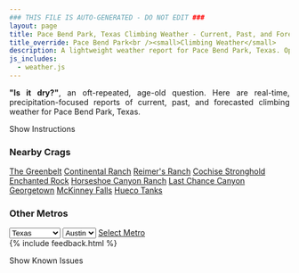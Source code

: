 ```yaml
---
### THIS FILE IS AUTO-GENERATED - DO NOT EDIT ###
layout: page
title: Pace Bend Park, Texas Climbing Weather - Current, Past, and Forecasted Report
title_override: Pace Bend Park<br /><small>Climbing Weather</small>
description: A lightweight weather report for Pace Bend Park, Texas. Optimized for slow internet connections.
js_includes:
  - weather.js
---
```


<section class="measure center lh-copy f5-ns f6 ph2 mv4" style="text-align: justify;">
<strong>"Is it dry?"</strong>, an oft-repeated, age-old question. Here are real-time,
precipitation-focused reports of current, past, and forecasted climbing weather for Pace Bend Park, Texas.
</section>

<p id="settings-toggle" class="mw5 b center tc hover-light-red black-70 pointer">Show Instructions</p>
<section id="settings" class="overflow-hidden" style="display:none;">
    <div class="mv2 ph2 center">
        <div class="fn f6 tc pv2">
            <p class="measure lh-copy center"><strong>Show/hide hourly forecasts</strong> by clicking the desired day.</p>
            <hr class="mw5 p0 mv2 o-60 b0 bt b--light-red light-red bg-light-red">
            <p class="measure lh-copy center"><strong>Current and Past conditions</strong> are measured by the nearest weather station. <strong>Forecast conditions</strong> are calculated and polled separately.</p>
            <hr class="mw5 p0 mv2 o-60 b0 bt b--light-red light-red bg-light-red">
            <p class="measure lh-copy center"><strong>Having issues?</strong> Try <a id="clear-cache" class="no-underline relative fancy-link light-red hover-light-red" href="#">clearing the local cache</a>.</p>
            <hr class="mw5 p0 mv2 o-60 b0 bt b--light-red light-red bg-light-red">
            <p class="measure lh-copy center">Weather data sourced from <a class="no-underline fancy-link relative light-red" target="_blank" href="https://www.weather.gov/documentation/services-web-api">weather.gov</a>.</p>
        </div>
    </div>
</section>
<section id="weather" data-crag="pace-bend-park-texas" class="mv4-ns mv3 ph2 center"></section>
<section id="nearby" class="tc lh-copy">
  <h3>Nearby Crags</h3>
<a class="nowrap no-underline fancy-link relative light-red mh3" href="/crags/the-greenbelt-texas-weather.html">The Greenbelt</a>
<a class="nowrap no-underline fancy-link relative light-red mh3" href="/crags/continental-ranch-texas-weather.html">Continental Ranch</a>
<a class="nowrap no-underline fancy-link relative light-red mh3" href="/crags/reimers-ranch-texas-weather.html">Reimer's Ranch</a>
<a class="nowrap no-underline fancy-link relative light-red mh3" href="/crags/cochise-stronghold-arizona-weather.html">Cochise Stronghold</a>
<a class="nowrap no-underline fancy-link relative light-red mh3" href="/crags/enchanted-rock-texas-weather.html">Enchanted Rock</a>
<a class="nowrap no-underline fancy-link relative light-red mh3" href="/crags/horseshoe-canyon-ranch-arkansas-weather.html">Horseshoe Canyon Ranch</a>
<a class="nowrap no-underline fancy-link relative light-red mh3" href="/crags/last-chance-canyon-new-mexico-weather.html">Last Chance Canyon</a>
<a class="nowrap no-underline fancy-link relative light-red mh3" href="/crags/georgetown-texas-weather.html">Georgetown</a>
<a class="nowrap no-underline fancy-link relative light-red mh3" href="/crags/mckinney-falls-texas-weather.html">McKinney Falls</a>
<a class="nowrap no-underline fancy-link relative light-red mh3" href="/crags/hueco-tanks-texas-weather.html">Hueco Tanks</a>
</section>
<section id="nearby" class="tc lh-copy">
  <h3>Other Metros</h3>
  <select class="ma1 bg-near-white pa2" id="stateSel">
    <option value="Texas" selected>Texas</option>
    <option value="Washington">Washington</option>
    <option value="Colorado">Colorado</option>
    <option value="Tennessee">Tennessee</option>
    <option value="Utah">Utah</option>
    <option value="California">California</option>
  </select>
  <select class="ma1 bg-near-white pa2" id="citySel">
    <option value="Austin" selected>Austin</option>
  </select>
  <a id="selectMetro" class="f6 link dim ph3 pv2 ma1 dib white bg-light-red" href="/crags/austin-texas-weather.html">Select Metro</a>
  <script>
    var states = [];
    states["Texas"] = "Austin"
    states["Washington"] = "Seattle"
    states["Colorado"] = "Denver"
    states["Tennessee"] = "Nashville"
    states["Utah"] = "Salt Lake City"
    states["California"] = "San Francisco|Los Angeles"
  </script>
</section>
{% include feedback.html %}
<p id="issues-toggle" class="mw5 b center tc hover-light-red black-70 pointer">Show Known Issues</p>
<section id="issues" class="overflow-hidden tc f6">
</section>

<script>
  var weekly_EWX_145_98 = {"updated":"2022-07-28T08:09:54+00:00","units":"us","forecastGenerator":"BaselineForecastGenerator","generatedAt":"2022-07-28T08:39:40+00:00","updateTime":"2022-07-28T08:09:54+00:00","validTimes":"2022-07-28T02:00:00+00:00/P8DT6H","elevation":{"unitCode":"wmoUnit:m","value":235.9152},"periods":[{"number":1,"name":"Overnight","startTime":"2022-07-28T03:00:00-05:00","endTime":"2022-07-28T06:00:00-05:00","isDaytime":false,"temperature":76,"temperatureUnit":"F","temperatureTrend":null,"windSpeed":"5 mph","windDirection":"S","icon":"https://api.weather.gov/icons/land/night/few?size=medium","shortForecast":"Mostly Clear","detailedForecast":"Mostly clear, with a low around 76. South wind around 5 mph."},{"number":2,"name":"Thursday","startTime":"2022-07-28T06:00:00-05:00","endTime":"2022-07-28T18:00:00-05:00","isDaytime":true,"temperature":103,"temperatureUnit":"F","temperatureTrend":null,"windSpeed":"5 to 10 mph","windDirection":"S","icon":"https://api.weather.gov/icons/land/day/hot?size=medium","shortForecast":"Sunny","detailedForecast":"Sunny, with a high near 103. Heat index values as high as 104. South wind 5 to 10 mph, with gusts as high as 25 mph."},{"number":3,"name":"Thursday Night","startTime":"2022-07-28T18:00:00-05:00","endTime":"2022-07-29T06:00:00-05:00","isDaytime":false,"temperature":76,"temperatureUnit":"F","temperatureTrend":null,"windSpeed":"5 to 10 mph","windDirection":"SSE","icon":"https://api.weather.gov/icons/land/night/few?size=medium","shortForecast":"Mostly Clear","detailedForecast":"Mostly clear, with a low around 76. Heat index values as high as 104. South southeast wind 5 to 10 mph, with gusts as high as 25 mph."},{"number":4,"name":"Friday","startTime":"2022-07-29T06:00:00-05:00","endTime":"2022-07-29T18:00:00-05:00","isDaytime":true,"temperature":103,"temperatureUnit":"F","temperatureTrend":null,"windSpeed":"5 to 10 mph","windDirection":"S","icon":"https://api.weather.gov/icons/land/day/hot?size=medium","shortForecast":"Sunny","detailedForecast":"Sunny, with a high near 103. Heat index values as high as 106. South wind 5 to 10 mph, with gusts as high as 25 mph."},{"number":5,"name":"Friday Night","startTime":"2022-07-29T18:00:00-05:00","endTime":"2022-07-30T06:00:00-05:00","isDaytime":false,"temperature":75,"temperatureUnit":"F","temperatureTrend":null,"windSpeed":"5 to 15 mph","windDirection":"SSE","icon":"https://api.weather.gov/icons/land/night/few?size=medium","shortForecast":"Mostly Clear","detailedForecast":"Mostly clear, with a low around 75. South southeast wind 5 to 15 mph, with gusts as high as 25 mph."},{"number":6,"name":"Saturday","startTime":"2022-07-30T06:00:00-05:00","endTime":"2022-07-30T18:00:00-05:00","isDaytime":true,"temperature":102,"temperatureUnit":"F","temperatureTrend":null,"windSpeed":"5 to 10 mph","windDirection":"S","icon":"https://api.weather.gov/icons/land/day/hot?size=medium","shortForecast":"Sunny","detailedForecast":"Sunny, with a high near 102. South wind 5 to 10 mph, with gusts as high as 20 mph."},{"number":7,"name":"Saturday Night","startTime":"2022-07-30T18:00:00-05:00","endTime":"2022-07-31T06:00:00-05:00","isDaytime":false,"temperature":75,"temperatureUnit":"F","temperatureTrend":null,"windSpeed":"5 to 10 mph","windDirection":"S","icon":"https://api.weather.gov/icons/land/night/few?size=medium","shortForecast":"Mostly Clear","detailedForecast":"Mostly clear, with a low around 75. South wind 5 to 10 mph, with gusts as high as 20 mph."},{"number":8,"name":"Sunday","startTime":"2022-07-31T06:00:00-05:00","endTime":"2022-07-31T18:00:00-05:00","isDaytime":true,"temperature":102,"temperatureUnit":"F","temperatureTrend":null,"windSpeed":"5 to 10 mph","windDirection":"S","icon":"https://api.weather.gov/icons/land/day/hot?size=medium","shortForecast":"Sunny","detailedForecast":"Sunny, with a high near 102. South wind 5 to 10 mph, with gusts as high as 20 mph."},{"number":9,"name":"Sunday Night","startTime":"2022-07-31T18:00:00-05:00","endTime":"2022-08-01T06:00:00-05:00","isDaytime":false,"temperature":74,"temperatureUnit":"F","temperatureTrend":null,"windSpeed":"0 to 10 mph","windDirection":"SSE","icon":"https://api.weather.gov/icons/land/night/few?size=medium","shortForecast":"Mostly Clear","detailedForecast":"Mostly clear, with a low around 74. South southeast wind 0 to 10 mph, with gusts as high as 20 mph."},{"number":10,"name":"Monday","startTime":"2022-08-01T06:00:00-05:00","endTime":"2022-08-01T18:00:00-05:00","isDaytime":true,"temperature":101,"temperatureUnit":"F","temperatureTrend":null,"windSpeed":"0 to 10 mph","windDirection":"S","icon":"https://api.weather.gov/icons/land/day/hot?size=medium","shortForecast":"Sunny","detailedForecast":"Sunny, with a high near 101."},{"number":11,"name":"Monday Night","startTime":"2022-08-01T18:00:00-05:00","endTime":"2022-08-02T06:00:00-05:00","isDaytime":false,"temperature":75,"temperatureUnit":"F","temperatureTrend":null,"windSpeed":"5 to 10 mph","windDirection":"S","icon":"https://api.weather.gov/icons/land/night/few?size=medium","shortForecast":"Mostly Clear","detailedForecast":"Mostly clear, with a low around 75."},{"number":12,"name":"Tuesday","startTime":"2022-08-02T06:00:00-05:00","endTime":"2022-08-02T18:00:00-05:00","isDaytime":true,"temperature":101,"temperatureUnit":"F","temperatureTrend":null,"windSpeed":"5 to 10 mph","windDirection":"S","icon":"https://api.weather.gov/icons/land/day/hot?size=medium","shortForecast":"Sunny","detailedForecast":"Sunny, with a high near 101."},{"number":13,"name":"Tuesday Night","startTime":"2022-08-02T18:00:00-05:00","endTime":"2022-08-03T06:00:00-05:00","isDaytime":false,"temperature":75,"temperatureUnit":"F","temperatureTrend":null,"windSpeed":"5 to 10 mph","windDirection":"S","icon":"https://api.weather.gov/icons/land/night/few?size=medium","shortForecast":"Mostly Clear","detailedForecast":"Mostly clear, with a low around 75."},{"number":14,"name":"Wednesday","startTime":"2022-08-03T06:00:00-05:00","endTime":"2022-08-03T18:00:00-05:00","isDaytime":true,"temperature":103,"temperatureUnit":"F","temperatureTrend":null,"windSpeed":"5 to 10 mph","windDirection":"S","icon":"https://api.weather.gov/icons/land/day/hot?size=medium","shortForecast":"Sunny","detailedForecast":"Sunny, with a high near 103."}]}
  var hourly_EWX_145_98 = {"@context":["https://geojson.org/geojson-ld/geojson-context.jsonld",{"@version":"1.1","wx":"https://api.weather.gov/ontology#","geo":"http://www.opengis.net/ont/geosparql#","unit":"http://codes.wmo.int/common/unit/","@vocab":"https://api.weather.gov/ontology#"}],"type":"Feature","geometry":{"type":"Polygon","coordinates":[[[-98.02033,30.4585276],[-98.0197427,30.4358017],[-97.9933734,30.436306],[-97.99395559999999,30.459031999999997],[-98.02033,30.4585276]]]},"properties":{"updated":"2022-07-28T08:09:54+00:00","units":"us","forecastGenerator":"HourlyForecastGenerator","generatedAt":"2022-07-28T08:39:40+00:00","updateTime":"2022-07-28T08:09:54+00:00","validTimes":"2022-07-28T02:00:00+00:00/P8DT6H","elevation":{"unitCode":"wmoUnit:m","value":235.9152},"periods":[{"number":1,"name":"","startTime":"2022-07-28T03:00:00-05:00","endTime":"2022-07-28T04:00:00-05:00","isDaytime":false,"temperature":80,"temperatureUnit":"F","temperatureTrend":null,"windSpeed":"5 mph","windDirection":"S","icon":"https://api.weather.gov/icons/land/night/few?size=small","shortForecast":"Mostly Clear","detailedForecast":""},{"number":2,"name":"","startTime":"2022-07-28T04:00:00-05:00","endTime":"2022-07-28T05:00:00-05:00","isDaytime":false,"temperature":79,"temperatureUnit":"F","temperatureTrend":null,"windSpeed":"5 mph","windDirection":"S","icon":"https://api.weather.gov/icons/land/night/few?size=small","shortForecast":"Mostly Clear","detailedForecast":""},{"number":3,"name":"","startTime":"2022-07-28T05:00:00-05:00","endTime":"2022-07-28T06:00:00-05:00","isDaytime":false,"temperature":78,"temperatureUnit":"F","temperatureTrend":null,"windSpeed":"5 mph","windDirection":"S","icon":"https://api.weather.gov/icons/land/night/few?size=small","shortForecast":"Mostly Clear","detailedForecast":""},{"number":4,"name":"","startTime":"2022-07-28T06:00:00-05:00","endTime":"2022-07-28T07:00:00-05:00","isDaytime":true,"temperature":77,"temperatureUnit":"F","temperatureTrend":null,"windSpeed":"5 mph","windDirection":"S","icon":"https://api.weather.gov/icons/land/day/few?size=small","shortForecast":"Sunny","detailedForecast":""},{"number":5,"name":"","startTime":"2022-07-28T07:00:00-05:00","endTime":"2022-07-28T08:00:00-05:00","isDaytime":true,"temperature":76,"temperatureUnit":"F","temperatureTrend":null,"windSpeed":"5 mph","windDirection":"SSE","icon":"https://api.weather.gov/icons/land/day/few?size=small","shortForecast":"Sunny","detailedForecast":""},{"number":6,"name":"","startTime":"2022-07-28T08:00:00-05:00","endTime":"2022-07-28T09:00:00-05:00","isDaytime":true,"temperature":79,"temperatureUnit":"F","temperatureTrend":null,"windSpeed":"5 mph","windDirection":"S","icon":"https://api.weather.gov/icons/land/day/few?size=small","shortForecast":"Sunny","detailedForecast":""},{"number":7,"name":"","startTime":"2022-07-28T09:00:00-05:00","endTime":"2022-07-28T10:00:00-05:00","isDaytime":true,"temperature":83,"temperatureUnit":"F","temperatureTrend":null,"windSpeed":"10 mph","windDirection":"SSW","icon":"https://api.weather.gov/icons/land/day/few?size=small","shortForecast":"Sunny","detailedForecast":""},{"number":8,"name":"","startTime":"2022-07-28T10:00:00-05:00","endTime":"2022-07-28T11:00:00-05:00","isDaytime":true,"temperature":88,"temperatureUnit":"F","temperatureTrend":null,"windSpeed":"10 mph","windDirection":"S","icon":"https://api.weather.gov/icons/land/day/few?size=small","shortForecast":"Sunny","detailedForecast":""},{"number":9,"name":"","startTime":"2022-07-28T11:00:00-05:00","endTime":"2022-07-28T12:00:00-05:00","isDaytime":true,"temperature":92,"temperatureUnit":"F","temperatureTrend":null,"windSpeed":"10 mph","windDirection":"S","icon":"https://api.weather.gov/icons/land/day/few?size=small","shortForecast":"Sunny","detailedForecast":""},{"number":10,"name":"","startTime":"2022-07-28T12:00:00-05:00","endTime":"2022-07-28T13:00:00-05:00","isDaytime":true,"temperature":95,"temperatureUnit":"F","temperatureTrend":null,"windSpeed":"10 mph","windDirection":"S","icon":"https://api.weather.gov/icons/land/day/few?size=small","shortForecast":"Sunny","detailedForecast":""},{"number":11,"name":"","startTime":"2022-07-28T13:00:00-05:00","endTime":"2022-07-28T14:00:00-05:00","isDaytime":true,"temperature":98,"temperatureUnit":"F","temperatureTrend":null,"windSpeed":"10 mph","windDirection":"S","icon":"https://api.weather.gov/icons/land/day/few?size=small","shortForecast":"Sunny","detailedForecast":""},{"number":12,"name":"","startTime":"2022-07-28T14:00:00-05:00","endTime":"2022-07-28T15:00:00-05:00","isDaytime":true,"temperature":100,"temperatureUnit":"F","temperatureTrend":null,"windSpeed":"10 mph","windDirection":"S","icon":"https://api.weather.gov/icons/land/day/hot?size=small","shortForecast":"Mostly Sunny","detailedForecast":""},{"number":13,"name":"","startTime":"2022-07-28T15:00:00-05:00","endTime":"2022-07-28T16:00:00-05:00","isDaytime":true,"temperature":101,"temperatureUnit":"F","temperatureTrend":null,"windSpeed":"10 mph","windDirection":"SSE","icon":"https://api.weather.gov/icons/land/day/hot?size=small","shortForecast":"Sunny","detailedForecast":""},{"number":14,"name":"","startTime":"2022-07-28T16:00:00-05:00","endTime":"2022-07-28T17:00:00-05:00","isDaytime":true,"temperature":101,"temperatureUnit":"F","temperatureTrend":null,"windSpeed":"10 mph","windDirection":"SSE","icon":"https://api.weather.gov/icons/land/day/hot?size=small","shortForecast":"Mostly Sunny","detailedForecast":""},{"number":15,"name":"","startTime":"2022-07-28T17:00:00-05:00","endTime":"2022-07-28T18:00:00-05:00","isDaytime":true,"temperature":101,"temperatureUnit":"F","temperatureTrend":null,"windSpeed":"10 mph","windDirection":"SSE","icon":"https://api.weather.gov/icons/land/day/hot?size=small","shortForecast":"Mostly Sunny","detailedForecast":""},{"number":16,"name":"","startTime":"2022-07-28T18:00:00-05:00","endTime":"2022-07-28T19:00:00-05:00","isDaytime":false,"temperature":102,"temperatureUnit":"F","temperatureTrend":null,"windSpeed":"10 mph","windDirection":"SSE","icon":"https://api.weather.gov/icons/land/night/few?size=small","shortForecast":"Mostly Clear","detailedForecast":""},{"number":17,"name":"","startTime":"2022-07-28T19:00:00-05:00","endTime":"2022-07-28T20:00:00-05:00","isDaytime":false,"temperature":101,"temperatureUnit":"F","temperatureTrend":null,"windSpeed":"10 mph","windDirection":"SSE","icon":"https://api.weather.gov/icons/land/night/few?size=small","shortForecast":"Mostly Clear","detailedForecast":""},{"number":18,"name":"","startTime":"2022-07-28T20:00:00-05:00","endTime":"2022-07-28T21:00:00-05:00","isDaytime":false,"temperature":98,"temperatureUnit":"F","temperatureTrend":null,"windSpeed":"10 mph","windDirection":"SSE","icon":"https://api.weather.gov/icons/land/night/few?size=small","shortForecast":"Mostly Clear","detailedForecast":""},{"number":19,"name":"","startTime":"2022-07-28T21:00:00-05:00","endTime":"2022-07-28T22:00:00-05:00","isDaytime":false,"temperature":93,"temperatureUnit":"F","temperatureTrend":null,"windSpeed":"10 mph","windDirection":"SSE","icon":"https://api.weather.gov/icons/land/night/few?size=small","shortForecast":"Mostly Clear","detailedForecast":""},{"number":20,"name":"","startTime":"2022-07-28T22:00:00-05:00","endTime":"2022-07-28T23:00:00-05:00","isDaytime":false,"temperature":91,"temperatureUnit":"F","temperatureTrend":null,"windSpeed":"10 mph","windDirection":"SSE","icon":"https://api.weather.gov/icons/land/night/few?size=small","shortForecast":"Mostly Clear","detailedForecast":""},{"number":21,"name":"","startTime":"2022-07-28T23:00:00-05:00","endTime":"2022-07-29T00:00:00-05:00","isDaytime":false,"temperature":88,"temperatureUnit":"F","temperatureTrend":null,"windSpeed":"10 mph","windDirection":"SSE","icon":"https://api.weather.gov/icons/land/night/few?size=small","shortForecast":"Mostly Clear","detailedForecast":""},{"number":22,"name":"","startTime":"2022-07-29T00:00:00-05:00","endTime":"2022-07-29T01:00:00-05:00","isDaytime":false,"temperature":86,"temperatureUnit":"F","temperatureTrend":null,"windSpeed":"10 mph","windDirection":"S","icon":"https://api.weather.gov/icons/land/night/few?size=small","shortForecast":"Mostly Clear","detailedForecast":""},{"number":23,"name":"","startTime":"2022-07-29T01:00:00-05:00","endTime":"2022-07-29T02:00:00-05:00","isDaytime":false,"temperature":84,"temperatureUnit":"F","temperatureTrend":null,"windSpeed":"5 mph","windDirection":"S","icon":"https://api.weather.gov/icons/land/night/few?size=small","shortForecast":"Mostly Clear","detailedForecast":""},{"number":24,"name":"","startTime":"2022-07-29T02:00:00-05:00","endTime":"2022-07-29T03:00:00-05:00","isDaytime":false,"temperature":81,"temperatureUnit":"F","temperatureTrend":null,"windSpeed":"5 mph","windDirection":"S","icon":"https://api.weather.gov/icons/land/night/few?size=small","shortForecast":"Mostly Clear","detailedForecast":""},{"number":25,"name":"","startTime":"2022-07-29T03:00:00-05:00","endTime":"2022-07-29T04:00:00-05:00","isDaytime":false,"temperature":80,"temperatureUnit":"F","temperatureTrend":null,"windSpeed":"5 mph","windDirection":"S","icon":"https://api.weather.gov/icons/land/night/few?size=small","shortForecast":"Mostly Clear","detailedForecast":""},{"number":26,"name":"","startTime":"2022-07-29T04:00:00-05:00","endTime":"2022-07-29T05:00:00-05:00","isDaytime":false,"temperature":79,"temperatureUnit":"F","temperatureTrend":null,"windSpeed":"5 mph","windDirection":"S","icon":"https://api.weather.gov/icons/land/night/few?size=small","shortForecast":"Mostly Clear","detailedForecast":""},{"number":27,"name":"","startTime":"2022-07-29T05:00:00-05:00","endTime":"2022-07-29T06:00:00-05:00","isDaytime":false,"temperature":78,"temperatureUnit":"F","temperatureTrend":null,"windSpeed":"5 mph","windDirection":"S","icon":"https://api.weather.gov/icons/land/night/few?size=small","shortForecast":"Mostly Clear","detailedForecast":""},{"number":28,"name":"","startTime":"2022-07-29T06:00:00-05:00","endTime":"2022-07-29T07:00:00-05:00","isDaytime":true,"temperature":77,"temperatureUnit":"F","temperatureTrend":null,"windSpeed":"5 mph","windDirection":"S","icon":"https://api.weather.gov/icons/land/day/sct?size=small","shortForecast":"Mostly Sunny","detailedForecast":""},{"number":29,"name":"","startTime":"2022-07-29T07:00:00-05:00","endTime":"2022-07-29T08:00:00-05:00","isDaytime":true,"temperature":76,"temperatureUnit":"F","temperatureTrend":null,"windSpeed":"5 mph","windDirection":"S","icon":"https://api.weather.gov/icons/land/day/sct?size=small","shortForecast":"Mostly Sunny","detailedForecast":""},{"number":30,"name":"","startTime":"2022-07-29T08:00:00-05:00","endTime":"2022-07-29T09:00:00-05:00","isDaytime":true,"temperature":78,"temperatureUnit":"F","temperatureTrend":null,"windSpeed":"5 mph","windDirection":"S","icon":"https://api.weather.gov/icons/land/day/few?size=small","shortForecast":"Sunny","detailedForecast":""},{"number":31,"name":"","startTime":"2022-07-29T09:00:00-05:00","endTime":"2022-07-29T10:00:00-05:00","isDaytime":true,"temperature":82,"temperatureUnit":"F","temperatureTrend":null,"windSpeed":"10 mph","windDirection":"S","icon":"https://api.weather.gov/icons/land/day/few?size=small","shortForecast":"Sunny","detailedForecast":""},{"number":32,"name":"","startTime":"2022-07-29T10:00:00-05:00","endTime":"2022-07-29T11:00:00-05:00","isDaytime":true,"temperature":87,"temperatureUnit":"F","temperatureTrend":null,"windSpeed":"10 mph","windDirection":"S","icon":"https://api.weather.gov/icons/land/day/few?size=small","shortForecast":"Sunny","detailedForecast":""},{"number":33,"name":"","startTime":"2022-07-29T11:00:00-05:00","endTime":"2022-07-29T12:00:00-05:00","isDaytime":true,"temperature":92,"temperatureUnit":"F","temperatureTrend":null,"windSpeed":"10 mph","windDirection":"S","icon":"https://api.weather.gov/icons/land/day/skc?size=small","shortForecast":"Sunny","detailedForecast":""},{"number":34,"name":"","startTime":"2022-07-29T12:00:00-05:00","endTime":"2022-07-29T13:00:00-05:00","isDaytime":true,"temperature":97,"temperatureUnit":"F","temperatureTrend":null,"windSpeed":"10 mph","windDirection":"S","icon":"https://api.weather.gov/icons/land/day/few?size=small","shortForecast":"Sunny","detailedForecast":""},{"number":35,"name":"","startTime":"2022-07-29T13:00:00-05:00","endTime":"2022-07-29T14:00:00-05:00","isDaytime":true,"temperature":99,"temperatureUnit":"F","temperatureTrend":null,"windSpeed":"10 mph","windDirection":"S","icon":"https://api.weather.gov/icons/land/day/hot?size=small","shortForecast":"Sunny","detailedForecast":""},{"number":36,"name":"","startTime":"2022-07-29T14:00:00-05:00","endTime":"2022-07-29T15:00:00-05:00","isDaytime":true,"temperature":101,"temperatureUnit":"F","temperatureTrend":null,"windSpeed":"10 mph","windDirection":"S","icon":"https://api.weather.gov/icons/land/day/hot?size=small","shortForecast":"Sunny","detailedForecast":""},{"number":37,"name":"","startTime":"2022-07-29T15:00:00-05:00","endTime":"2022-07-29T16:00:00-05:00","isDaytime":true,"temperature":103,"temperatureUnit":"F","temperatureTrend":null,"windSpeed":"10 mph","windDirection":"S","icon":"https://api.weather.gov/icons/land/day/hot?size=small","shortForecast":"Sunny","detailedForecast":""},{"number":38,"name":"","startTime":"2022-07-29T16:00:00-05:00","endTime":"2022-07-29T17:00:00-05:00","isDaytime":true,"temperature":103,"temperatureUnit":"F","temperatureTrend":null,"windSpeed":"10 mph","windDirection":"SSE","icon":"https://api.weather.gov/icons/land/day/hot?size=small","shortForecast":"Mostly Sunny","detailedForecast":""},{"number":39,"name":"","startTime":"2022-07-29T17:00:00-05:00","endTime":"2022-07-29T18:00:00-05:00","isDaytime":true,"temperature":102,"temperatureUnit":"F","temperatureTrend":null,"windSpeed":"10 mph","windDirection":"SSE","icon":"https://api.weather.gov/icons/land/day/hot?size=small","shortForecast":"Mostly Sunny","detailedForecast":""},{"number":40,"name":"","startTime":"2022-07-29T18:00:00-05:00","endTime":"2022-07-29T19:00:00-05:00","isDaytime":false,"temperature":101,"temperatureUnit":"F","temperatureTrend":null,"windSpeed":"15 mph","windDirection":"SSE","icon":"https://api.weather.gov/icons/land/night/sct?size=small","shortForecast":"Partly Cloudy","detailedForecast":""},{"number":41,"name":"","startTime":"2022-07-29T19:00:00-05:00","endTime":"2022-07-29T20:00:00-05:00","isDaytime":false,"temperature":99,"temperatureUnit":"F","temperatureTrend":null,"windSpeed":"10 mph","windDirection":"SSE","icon":"https://api.weather.gov/icons/land/night/few?size=small","shortForecast":"Mostly Clear","detailedForecast":""},{"number":42,"name":"","startTime":"2022-07-29T20:00:00-05:00","endTime":"2022-07-29T21:00:00-05:00","isDaytime":false,"temperature":95,"temperatureUnit":"F","temperatureTrend":null,"windSpeed":"10 mph","windDirection":"SSE","icon":"https://api.weather.gov/icons/land/night/few?size=small","shortForecast":"Mostly Clear","detailedForecast":""},{"number":43,"name":"","startTime":"2022-07-29T21:00:00-05:00","endTime":"2022-07-29T22:00:00-05:00","isDaytime":false,"temperature":91,"temperatureUnit":"F","temperatureTrend":null,"windSpeed":"10 mph","windDirection":"SSE","icon":"https://api.weather.gov/icons/land/night/few?size=small","shortForecast":"Mostly Clear","detailedForecast":""},{"number":44,"name":"","startTime":"2022-07-29T22:00:00-05:00","endTime":"2022-07-29T23:00:00-05:00","isDaytime":false,"temperature":87,"temperatureUnit":"F","temperatureTrend":null,"windSpeed":"10 mph","windDirection":"SSE","icon":"https://api.weather.gov/icons/land/night/few?size=small","shortForecast":"Mostly Clear","detailedForecast":""},{"number":45,"name":"","startTime":"2022-07-29T23:00:00-05:00","endTime":"2022-07-30T00:00:00-05:00","isDaytime":false,"temperature":85,"temperatureUnit":"F","temperatureTrend":null,"windSpeed":"5 mph","windDirection":"SSE","icon":"https://api.weather.gov/icons/land/night/few?size=small","shortForecast":"Mostly Clear","detailedForecast":""},{"number":46,"name":"","startTime":"2022-07-30T00:00:00-05:00","endTime":"2022-07-30T01:00:00-05:00","isDaytime":false,"temperature":83,"temperatureUnit":"F","temperatureTrend":null,"windSpeed":"5 mph","windDirection":"S","icon":"https://api.weather.gov/icons/land/night/few?size=small","shortForecast":"Mostly Clear","detailedForecast":""},{"number":47,"name":"","startTime":"2022-07-30T01:00:00-05:00","endTime":"2022-07-30T02:00:00-05:00","isDaytime":false,"temperature":82,"temperatureUnit":"F","temperatureTrend":null,"windSpeed":"5 mph","windDirection":"S","icon":"https://api.weather.gov/icons/land/night/few?size=small","shortForecast":"Mostly Clear","detailedForecast":""},{"number":48,"name":"","startTime":"2022-07-30T02:00:00-05:00","endTime":"2022-07-30T03:00:00-05:00","isDaytime":false,"temperature":80,"temperatureUnit":"F","temperatureTrend":null,"windSpeed":"5 mph","windDirection":"S","icon":"https://api.weather.gov/icons/land/night/few?size=small","shortForecast":"Mostly Clear","detailedForecast":""},{"number":49,"name":"","startTime":"2022-07-30T03:00:00-05:00","endTime":"2022-07-30T04:00:00-05:00","isDaytime":false,"temperature":79,"temperatureUnit":"F","temperatureTrend":null,"windSpeed":"5 mph","windDirection":"S","icon":"https://api.weather.gov/icons/land/night/few?size=small","shortForecast":"Mostly Clear","detailedForecast":""},{"number":50,"name":"","startTime":"2022-07-30T04:00:00-05:00","endTime":"2022-07-30T05:00:00-05:00","isDaytime":false,"temperature":77,"temperatureUnit":"F","temperatureTrend":null,"windSpeed":"5 mph","windDirection":"S","icon":"https://api.weather.gov/icons/land/night/sct?size=small","shortForecast":"Partly Cloudy","detailedForecast":""},{"number":51,"name":"","startTime":"2022-07-30T05:00:00-05:00","endTime":"2022-07-30T06:00:00-05:00","isDaytime":false,"temperature":76,"temperatureUnit":"F","temperatureTrend":null,"windSpeed":"5 mph","windDirection":"S","icon":"https://api.weather.gov/icons/land/night/sct?size=small","shortForecast":"Partly Cloudy","detailedForecast":""},{"number":52,"name":"","startTime":"2022-07-30T06:00:00-05:00","endTime":"2022-07-30T07:00:00-05:00","isDaytime":true,"temperature":75,"temperatureUnit":"F","temperatureTrend":null,"windSpeed":"5 mph","windDirection":"S","icon":"https://api.weather.gov/icons/land/day/sct?size=small","shortForecast":"Mostly Sunny","detailedForecast":""},{"number":53,"name":"","startTime":"2022-07-30T07:00:00-05:00","endTime":"2022-07-30T08:00:00-05:00","isDaytime":true,"temperature":75,"temperatureUnit":"F","temperatureTrend":null,"windSpeed":"5 mph","windDirection":"S","icon":"https://api.weather.gov/icons/land/day/few?size=small","shortForecast":"Sunny","detailedForecast":""},{"number":54,"name":"","startTime":"2022-07-30T08:00:00-05:00","endTime":"2022-07-30T09:00:00-05:00","isDaytime":true,"temperature":78,"temperatureUnit":"F","temperatureTrend":null,"windSpeed":"5 mph","windDirection":"S","icon":"https://api.weather.gov/icons/land/day/few?size=small","shortForecast":"Sunny","detailedForecast":""},{"number":55,"name":"","startTime":"2022-07-30T09:00:00-05:00","endTime":"2022-07-30T10:00:00-05:00","isDaytime":true,"temperature":82,"temperatureUnit":"F","temperatureTrend":null,"windSpeed":"5 mph","windDirection":"S","icon":"https://api.weather.gov/icons/land/day/few?size=small","shortForecast":"Sunny","detailedForecast":""},{"number":56,"name":"","startTime":"2022-07-30T10:00:00-05:00","endTime":"2022-07-30T11:00:00-05:00","isDaytime":true,"temperature":86,"temperatureUnit":"F","temperatureTrend":null,"windSpeed":"10 mph","windDirection":"S","icon":"https://api.weather.gov/icons/land/day/few?size=small","shortForecast":"Sunny","detailedForecast":""},{"number":57,"name":"","startTime":"2022-07-30T11:00:00-05:00","endTime":"2022-07-30T12:00:00-05:00","isDaytime":true,"temperature":90,"temperatureUnit":"F","temperatureTrend":null,"windSpeed":"10 mph","windDirection":"S","icon":"https://api.weather.gov/icons/land/day/few?size=small","shortForecast":"Sunny","detailedForecast":""},{"number":58,"name":"","startTime":"2022-07-30T12:00:00-05:00","endTime":"2022-07-30T13:00:00-05:00","isDaytime":true,"temperature":94,"temperatureUnit":"F","temperatureTrend":null,"windSpeed":"10 mph","windDirection":"S","icon":"https://api.weather.gov/icons/land/day/few?size=small","shortForecast":"Sunny","detailedForecast":""},{"number":59,"name":"","startTime":"2022-07-30T13:00:00-05:00","endTime":"2022-07-30T14:00:00-05:00","isDaytime":true,"temperature":97,"temperatureUnit":"F","temperatureTrend":null,"windSpeed":"10 mph","windDirection":"S","icon":"https://api.weather.gov/icons/land/day/few?size=small","shortForecast":"Sunny","detailedForecast":""},{"number":60,"name":"","startTime":"2022-07-30T14:00:00-05:00","endTime":"2022-07-30T15:00:00-05:00","isDaytime":true,"temperature":100,"temperatureUnit":"F","temperatureTrend":null,"windSpeed":"10 mph","windDirection":"S","icon":"https://api.weather.gov/icons/land/day/hot?size=small","shortForecast":"Sunny","detailedForecast":""},{"number":61,"name":"","startTime":"2022-07-30T15:00:00-05:00","endTime":"2022-07-30T16:00:00-05:00","isDaytime":true,"temperature":101,"temperatureUnit":"F","temperatureTrend":null,"windSpeed":"10 mph","windDirection":"S","icon":"https://api.weather.gov/icons/land/day/hot?size=small","shortForecast":"Sunny","detailedForecast":""},{"number":62,"name":"","startTime":"2022-07-30T16:00:00-05:00","endTime":"2022-07-30T17:00:00-05:00","isDaytime":true,"temperature":101,"temperatureUnit":"F","temperatureTrend":null,"windSpeed":"10 mph","windDirection":"SSE","icon":"https://api.weather.gov/icons/land/day/hot?size=small","shortForecast":"Sunny","detailedForecast":""},{"number":63,"name":"","startTime":"2022-07-30T17:00:00-05:00","endTime":"2022-07-30T18:00:00-05:00","isDaytime":true,"temperature":101,"temperatureUnit":"F","temperatureTrend":null,"windSpeed":"10 mph","windDirection":"SSE","icon":"https://api.weather.gov/icons/land/day/hot?size=small","shortForecast":"Sunny","detailedForecast":""},{"number":64,"name":"","startTime":"2022-07-30T18:00:00-05:00","endTime":"2022-07-30T19:00:00-05:00","isDaytime":false,"temperature":101,"temperatureUnit":"F","temperatureTrend":null,"windSpeed":"10 mph","windDirection":"SSE","icon":"https://api.weather.gov/icons/land/night/few?size=small","shortForecast":"Mostly Clear","detailedForecast":""},{"number":65,"name":"","startTime":"2022-07-30T19:00:00-05:00","endTime":"2022-07-30T20:00:00-05:00","isDaytime":false,"temperature":99,"temperatureUnit":"F","temperatureTrend":null,"windSpeed":"10 mph","windDirection":"SSE","icon":"https://api.weather.gov/icons/land/night/few?size=small","shortForecast":"Mostly Clear","detailedForecast":""},{"number":66,"name":"","startTime":"2022-07-30T20:00:00-05:00","endTime":"2022-07-30T21:00:00-05:00","isDaytime":false,"temperature":96,"temperatureUnit":"F","temperatureTrend":null,"windSpeed":"10 mph","windDirection":"SSE","icon":"https://api.weather.gov/icons/land/night/few?size=small","shortForecast":"Mostly Clear","detailedForecast":""},{"number":67,"name":"","startTime":"2022-07-30T21:00:00-05:00","endTime":"2022-07-30T22:00:00-05:00","isDaytime":false,"temperature":92,"temperatureUnit":"F","temperatureTrend":null,"windSpeed":"10 mph","windDirection":"SSE","icon":"https://api.weather.gov/icons/land/night/sct?size=small","shortForecast":"Partly Cloudy","detailedForecast":""},{"number":68,"name":"","startTime":"2022-07-30T22:00:00-05:00","endTime":"2022-07-30T23:00:00-05:00","isDaytime":false,"temperature":89,"temperatureUnit":"F","temperatureTrend":null,"windSpeed":"10 mph","windDirection":"SSE","icon":"https://api.weather.gov/icons/land/night/sct?size=small","shortForecast":"Partly Cloudy","detailedForecast":""},{"number":69,"name":"","startTime":"2022-07-30T23:00:00-05:00","endTime":"2022-07-31T00:00:00-05:00","isDaytime":false,"temperature":87,"temperatureUnit":"F","temperatureTrend":null,"windSpeed":"5 mph","windDirection":"S","icon":"https://api.weather.gov/icons/land/night/sct?size=small","shortForecast":"Partly Cloudy","detailedForecast":""},{"number":70,"name":"","startTime":"2022-07-31T00:00:00-05:00","endTime":"2022-07-31T01:00:00-05:00","isDaytime":false,"temperature":85,"temperatureUnit":"F","temperatureTrend":null,"windSpeed":"5 mph","windDirection":"S","icon":"https://api.weather.gov/icons/land/night/few?size=small","shortForecast":"Mostly Clear","detailedForecast":""},{"number":71,"name":"","startTime":"2022-07-31T01:00:00-05:00","endTime":"2022-07-31T02:00:00-05:00","isDaytime":false,"temperature":83,"temperatureUnit":"F","temperatureTrend":null,"windSpeed":"5 mph","windDirection":"S","icon":"https://api.weather.gov/icons/land/night/few?size=small","shortForecast":"Mostly Clear","detailedForecast":""},{"number":72,"name":"","startTime":"2022-07-31T02:00:00-05:00","endTime":"2022-07-31T03:00:00-05:00","isDaytime":false,"temperature":81,"temperatureUnit":"F","temperatureTrend":null,"windSpeed":"5 mph","windDirection":"S","icon":"https://api.weather.gov/icons/land/night/few?size=small","shortForecast":"Mostly Clear","detailedForecast":""},{"number":73,"name":"","startTime":"2022-07-31T03:00:00-05:00","endTime":"2022-07-31T04:00:00-05:00","isDaytime":false,"temperature":79,"temperatureUnit":"F","temperatureTrend":null,"windSpeed":"5 mph","windDirection":"S","icon":"https://api.weather.gov/icons/land/night/sct?size=small","shortForecast":"Partly Cloudy","detailedForecast":""},{"number":74,"name":"","startTime":"2022-07-31T04:00:00-05:00","endTime":"2022-07-31T05:00:00-05:00","isDaytime":false,"temperature":77,"temperatureUnit":"F","temperatureTrend":null,"windSpeed":"5 mph","windDirection":"S","icon":"https://api.weather.gov/icons/land/night/sct?size=small","shortForecast":"Partly Cloudy","detailedForecast":""},{"number":75,"name":"","startTime":"2022-07-31T05:00:00-05:00","endTime":"2022-07-31T06:00:00-05:00","isDaytime":false,"temperature":76,"temperatureUnit":"F","temperatureTrend":null,"windSpeed":"5 mph","windDirection":"S","icon":"https://api.weather.gov/icons/land/night/sct?size=small","shortForecast":"Partly Cloudy","detailedForecast":""},{"number":76,"name":"","startTime":"2022-07-31T06:00:00-05:00","endTime":"2022-07-31T07:00:00-05:00","isDaytime":true,"temperature":75,"temperatureUnit":"F","temperatureTrend":null,"windSpeed":"5 mph","windDirection":"SSW","icon":"https://api.weather.gov/icons/land/day/sct?size=small","shortForecast":"Mostly Sunny","detailedForecast":""},{"number":77,"name":"","startTime":"2022-07-31T07:00:00-05:00","endTime":"2022-07-31T08:00:00-05:00","isDaytime":true,"temperature":75,"temperatureUnit":"F","temperatureTrend":null,"windSpeed":"5 mph","windDirection":"SSW","icon":"https://api.weather.gov/icons/land/day/sct?size=small","shortForecast":"Mostly Sunny","detailedForecast":""},{"number":78,"name":"","startTime":"2022-07-31T08:00:00-05:00","endTime":"2022-07-31T09:00:00-05:00","isDaytime":true,"temperature":78,"temperatureUnit":"F","temperatureTrend":null,"windSpeed":"5 mph","windDirection":"SSW","icon":"https://api.weather.gov/icons/land/day/sct?size=small","shortForecast":"Mostly Sunny","detailedForecast":""},{"number":79,"name":"","startTime":"2022-07-31T09:00:00-05:00","endTime":"2022-07-31T10:00:00-05:00","isDaytime":true,"temperature":82,"temperatureUnit":"F","temperatureTrend":null,"windSpeed":"5 mph","windDirection":"S","icon":"https://api.weather.gov/icons/land/day/sct?size=small","shortForecast":"Mostly Sunny","detailedForecast":""},{"number":80,"name":"","startTime":"2022-07-31T10:00:00-05:00","endTime":"2022-07-31T11:00:00-05:00","isDaytime":true,"temperature":86,"temperatureUnit":"F","temperatureTrend":null,"windSpeed":"10 mph","windDirection":"S","icon":"https://api.weather.gov/icons/land/day/sct?size=small","shortForecast":"Mostly Sunny","detailedForecast":""},{"number":81,"name":"","startTime":"2022-07-31T11:00:00-05:00","endTime":"2022-07-31T12:00:00-05:00","isDaytime":true,"temperature":90,"temperatureUnit":"F","temperatureTrend":null,"windSpeed":"10 mph","windDirection":"S","icon":"https://api.weather.gov/icons/land/day/sct?size=small","shortForecast":"Mostly Sunny","detailedForecast":""},{"number":82,"name":"","startTime":"2022-07-31T12:00:00-05:00","endTime":"2022-07-31T13:00:00-05:00","isDaytime":true,"temperature":95,"temperatureUnit":"F","temperatureTrend":null,"windSpeed":"10 mph","windDirection":"S","icon":"https://api.weather.gov/icons/land/day/few?size=small","shortForecast":"Sunny","detailedForecast":""},{"number":83,"name":"","startTime":"2022-07-31T13:00:00-05:00","endTime":"2022-07-31T14:00:00-05:00","isDaytime":true,"temperature":98,"temperatureUnit":"F","temperatureTrend":null,"windSpeed":"10 mph","windDirection":"S","icon":"https://api.weather.gov/icons/land/day/few?size=small","shortForecast":"Sunny","detailedForecast":""},{"number":84,"name":"","startTime":"2022-07-31T14:00:00-05:00","endTime":"2022-07-31T15:00:00-05:00","isDaytime":true,"temperature":100,"temperatureUnit":"F","temperatureTrend":null,"windSpeed":"10 mph","windDirection":"S","icon":"https://api.weather.gov/icons/land/day/hot?size=small","shortForecast":"Sunny","detailedForecast":""},{"number":85,"name":"","startTime":"2022-07-31T15:00:00-05:00","endTime":"2022-07-31T16:00:00-05:00","isDaytime":true,"temperature":101,"temperatureUnit":"F","temperatureTrend":null,"windSpeed":"10 mph","windDirection":"SSE","icon":"https://api.weather.gov/icons/land/day/hot?size=small","shortForecast":"Sunny","detailedForecast":""},{"number":86,"name":"","startTime":"2022-07-31T16:00:00-05:00","endTime":"2022-07-31T17:00:00-05:00","isDaytime":true,"temperature":101,"temperatureUnit":"F","temperatureTrend":null,"windSpeed":"10 mph","windDirection":"SSE","icon":"https://api.weather.gov/icons/land/day/hot?size=small","shortForecast":"Sunny","detailedForecast":""},{"number":87,"name":"","startTime":"2022-07-31T17:00:00-05:00","endTime":"2022-07-31T18:00:00-05:00","isDaytime":true,"temperature":101,"temperatureUnit":"F","temperatureTrend":null,"windSpeed":"10 mph","windDirection":"SSE","icon":"https://api.weather.gov/icons/land/day/hot?size=small","shortForecast":"Sunny","detailedForecast":""},{"number":88,"name":"","startTime":"2022-07-31T18:00:00-05:00","endTime":"2022-07-31T19:00:00-05:00","isDaytime":false,"temperature":101,"temperatureUnit":"F","temperatureTrend":null,"windSpeed":"10 mph","windDirection":"SSE","icon":"https://api.weather.gov/icons/land/night/few?size=small","shortForecast":"Mostly Clear","detailedForecast":""},{"number":89,"name":"","startTime":"2022-07-31T19:00:00-05:00","endTime":"2022-07-31T20:00:00-05:00","isDaytime":false,"temperature":99,"temperatureUnit":"F","temperatureTrend":null,"windSpeed":"10 mph","windDirection":"SSE","icon":"https://api.weather.gov/icons/land/night/skc?size=small","shortForecast":"Clear","detailedForecast":""},{"number":90,"name":"","startTime":"2022-07-31T20:00:00-05:00","endTime":"2022-07-31T21:00:00-05:00","isDaytime":false,"temperature":96,"temperatureUnit":"F","temperatureTrend":null,"windSpeed":"10 mph","windDirection":"SSE","icon":"https://api.weather.gov/icons/land/night/few?size=small","shortForecast":"Mostly Clear","detailedForecast":""},{"number":91,"name":"","startTime":"2022-07-31T21:00:00-05:00","endTime":"2022-07-31T22:00:00-05:00","isDaytime":false,"temperature":92,"temperatureUnit":"F","temperatureTrend":null,"windSpeed":"10 mph","windDirection":"SSE","icon":"https://api.weather.gov/icons/land/night/few?size=small","shortForecast":"Mostly Clear","detailedForecast":""},{"number":92,"name":"","startTime":"2022-07-31T22:00:00-05:00","endTime":"2022-07-31T23:00:00-05:00","isDaytime":false,"temperature":89,"temperatureUnit":"F","temperatureTrend":null,"windSpeed":"10 mph","windDirection":"SSE","icon":"https://api.weather.gov/icons/land/night/few?size=small","shortForecast":"Mostly Clear","detailedForecast":""},{"number":93,"name":"","startTime":"2022-07-31T23:00:00-05:00","endTime":"2022-08-01T00:00:00-05:00","isDaytime":false,"temperature":87,"temperatureUnit":"F","temperatureTrend":null,"windSpeed":"5 mph","windDirection":"SSE","icon":"https://api.weather.gov/icons/land/night/few?size=small","shortForecast":"Mostly Clear","detailedForecast":""},{"number":94,"name":"","startTime":"2022-08-01T00:00:00-05:00","endTime":"2022-08-01T01:00:00-05:00","isDaytime":false,"temperature":85,"temperatureUnit":"F","temperatureTrend":null,"windSpeed":"5 mph","windDirection":"S","icon":"https://api.weather.gov/icons/land/night/few?size=small","shortForecast":"Mostly Clear","detailedForecast":""},{"number":95,"name":"","startTime":"2022-08-01T01:00:00-05:00","endTime":"2022-08-01T02:00:00-05:00","isDaytime":false,"temperature":83,"temperatureUnit":"F","temperatureTrend":null,"windSpeed":"5 mph","windDirection":"S","icon":"https://api.weather.gov/icons/land/night/few?size=small","shortForecast":"Mostly Clear","detailedForecast":""},{"number":96,"name":"","startTime":"2022-08-01T02:00:00-05:00","endTime":"2022-08-01T03:00:00-05:00","isDaytime":false,"temperature":81,"temperatureUnit":"F","temperatureTrend":null,"windSpeed":"5 mph","windDirection":"S","icon":"https://api.weather.gov/icons/land/night/few?size=small","shortForecast":"Mostly Clear","detailedForecast":""},{"number":97,"name":"","startTime":"2022-08-01T03:00:00-05:00","endTime":"2022-08-01T04:00:00-05:00","isDaytime":false,"temperature":79,"temperatureUnit":"F","temperatureTrend":null,"windSpeed":"5 mph","windDirection":"S","icon":"https://api.weather.gov/icons/land/night/few?size=small","shortForecast":"Mostly Clear","detailedForecast":""},{"number":98,"name":"","startTime":"2022-08-01T04:00:00-05:00","endTime":"2022-08-01T05:00:00-05:00","isDaytime":false,"temperature":77,"temperatureUnit":"F","temperatureTrend":null,"windSpeed":"5 mph","windDirection":"S","icon":"https://api.weather.gov/icons/land/night/few?size=small","shortForecast":"Mostly Clear","detailedForecast":""},{"number":99,"name":"","startTime":"2022-08-01T05:00:00-05:00","endTime":"2022-08-01T06:00:00-05:00","isDaytime":false,"temperature":76,"temperatureUnit":"F","temperatureTrend":null,"windSpeed":"0 mph","windDirection":"S","icon":"https://api.weather.gov/icons/land/night/few?size=small","shortForecast":"Mostly Clear","detailedForecast":""},{"number":100,"name":"","startTime":"2022-08-01T06:00:00-05:00","endTime":"2022-08-01T07:00:00-05:00","isDaytime":true,"temperature":74,"temperatureUnit":"F","temperatureTrend":null,"windSpeed":"0 mph","windDirection":"S","icon":"https://api.weather.gov/icons/land/day/few?size=small","shortForecast":"Sunny","detailedForecast":""},{"number":101,"name":"","startTime":"2022-08-01T07:00:00-05:00","endTime":"2022-08-01T08:00:00-05:00","isDaytime":true,"temperature":75,"temperatureUnit":"F","temperatureTrend":null,"windSpeed":"0 mph","windDirection":"S","icon":"https://api.weather.gov/icons/land/day/few?size=small","shortForecast":"Sunny","detailedForecast":""},{"number":102,"name":"","startTime":"2022-08-01T08:00:00-05:00","endTime":"2022-08-01T09:00:00-05:00","isDaytime":true,"temperature":78,"temperatureUnit":"F","temperatureTrend":null,"windSpeed":"5 mph","windDirection":"S","icon":"https://api.weather.gov/icons/land/day/few?size=small","shortForecast":"Sunny","detailedForecast":""},{"number":103,"name":"","startTime":"2022-08-01T09:00:00-05:00","endTime":"2022-08-01T10:00:00-05:00","isDaytime":true,"temperature":82,"temperatureUnit":"F","temperatureTrend":null,"windSpeed":"5 mph","windDirection":"S","icon":"https://api.weather.gov/icons/land/day/few?size=small","shortForecast":"Sunny","detailedForecast":""},{"number":104,"name":"","startTime":"2022-08-01T10:00:00-05:00","endTime":"2022-08-01T11:00:00-05:00","isDaytime":true,"temperature":87,"temperatureUnit":"F","temperatureTrend":null,"windSpeed":"10 mph","windDirection":"S","icon":"https://api.weather.gov/icons/land/day/few?size=small","shortForecast":"Sunny","detailedForecast":""},{"number":105,"name":"","startTime":"2022-08-01T11:00:00-05:00","endTime":"2022-08-01T12:00:00-05:00","isDaytime":true,"temperature":91,"temperatureUnit":"F","temperatureTrend":null,"windSpeed":"10 mph","windDirection":"S","icon":"https://api.weather.gov/icons/land/day/few?size=small","shortForecast":"Sunny","detailedForecast":""},{"number":106,"name":"","startTime":"2022-08-01T12:00:00-05:00","endTime":"2022-08-01T13:00:00-05:00","isDaytime":true,"temperature":94,"temperatureUnit":"F","temperatureTrend":null,"windSpeed":"10 mph","windDirection":"S","icon":"https://api.weather.gov/icons/land/day/few?size=small","shortForecast":"Sunny","detailedForecast":""},{"number":107,"name":"","startTime":"2022-08-01T13:00:00-05:00","endTime":"2022-08-01T14:00:00-05:00","isDaytime":true,"temperature":97,"temperatureUnit":"F","temperatureTrend":null,"windSpeed":"10 mph","windDirection":"S","icon":"https://api.weather.gov/icons/land/day/few?size=small","shortForecast":"Sunny","detailedForecast":""},{"number":108,"name":"","startTime":"2022-08-01T14:00:00-05:00","endTime":"2022-08-01T15:00:00-05:00","isDaytime":true,"temperature":99,"temperatureUnit":"F","temperatureTrend":null,"windSpeed":"10 mph","windDirection":"S","icon":"https://api.weather.gov/icons/land/day/hot?size=small","shortForecast":"Sunny","detailedForecast":""},{"number":109,"name":"","startTime":"2022-08-01T15:00:00-05:00","endTime":"2022-08-01T16:00:00-05:00","isDaytime":true,"temperature":100,"temperatureUnit":"F","temperatureTrend":null,"windSpeed":"10 mph","windDirection":"S","icon":"https://api.weather.gov/icons/land/day/hot?size=small","shortForecast":"Sunny","detailedForecast":""},{"number":110,"name":"","startTime":"2022-08-01T16:00:00-05:00","endTime":"2022-08-01T17:00:00-05:00","isDaytime":true,"temperature":101,"temperatureUnit":"F","temperatureTrend":null,"windSpeed":"10 mph","windDirection":"S","icon":"https://api.weather.gov/icons/land/day/hot?size=small","shortForecast":"Sunny","detailedForecast":""},{"number":111,"name":"","startTime":"2022-08-01T17:00:00-05:00","endTime":"2022-08-01T18:00:00-05:00","isDaytime":true,"temperature":100,"temperatureUnit":"F","temperatureTrend":null,"windSpeed":"10 mph","windDirection":"S","icon":"https://api.weather.gov/icons/land/day/hot?size=small","shortForecast":"Sunny","detailedForecast":""},{"number":112,"name":"","startTime":"2022-08-01T18:00:00-05:00","endTime":"2022-08-01T19:00:00-05:00","isDaytime":false,"temperature":99,"temperatureUnit":"F","temperatureTrend":null,"windSpeed":"10 mph","windDirection":"SSE","icon":"https://api.weather.gov/icons/land/night/few?size=small","shortForecast":"Mostly Clear","detailedForecast":""},{"number":113,"name":"","startTime":"2022-08-01T19:00:00-05:00","endTime":"2022-08-01T20:00:00-05:00","isDaytime":false,"temperature":98,"temperatureUnit":"F","temperatureTrend":null,"windSpeed":"10 mph","windDirection":"SSE","icon":"https://api.weather.gov/icons/land/night/few?size=small","shortForecast":"Mostly Clear","detailedForecast":""},{"number":114,"name":"","startTime":"2022-08-01T20:00:00-05:00","endTime":"2022-08-01T21:00:00-05:00","isDaytime":false,"temperature":95,"temperatureUnit":"F","temperatureTrend":null,"windSpeed":"10 mph","windDirection":"SSE","icon":"https://api.weather.gov/icons/land/night/few?size=small","shortForecast":"Mostly Clear","detailedForecast":""},{"number":115,"name":"","startTime":"2022-08-01T21:00:00-05:00","endTime":"2022-08-01T22:00:00-05:00","isDaytime":false,"temperature":92,"temperatureUnit":"F","temperatureTrend":null,"windSpeed":"10 mph","windDirection":"SSE","icon":"https://api.weather.gov/icons/land/night/few?size=small","shortForecast":"Mostly Clear","detailedForecast":""},{"number":116,"name":"","startTime":"2022-08-01T22:00:00-05:00","endTime":"2022-08-01T23:00:00-05:00","isDaytime":false,"temperature":89,"temperatureUnit":"F","temperatureTrend":null,"windSpeed":"10 mph","windDirection":"SSE","icon":"https://api.weather.gov/icons/land/night/few?size=small","shortForecast":"Mostly Clear","detailedForecast":""},{"number":117,"name":"","startTime":"2022-08-01T23:00:00-05:00","endTime":"2022-08-02T00:00:00-05:00","isDaytime":false,"temperature":86,"temperatureUnit":"F","temperatureTrend":null,"windSpeed":"10 mph","windDirection":"SSE","icon":"https://api.weather.gov/icons/land/night/few?size=small","shortForecast":"Mostly Clear","detailedForecast":""},{"number":118,"name":"","startTime":"2022-08-02T00:00:00-05:00","endTime":"2022-08-02T01:00:00-05:00","isDaytime":false,"temperature":84,"temperatureUnit":"F","temperatureTrend":null,"windSpeed":"10 mph","windDirection":"S","icon":"https://api.weather.gov/icons/land/night/few?size=small","shortForecast":"Mostly Clear","detailedForecast":""},{"number":119,"name":"","startTime":"2022-08-02T01:00:00-05:00","endTime":"2022-08-02T02:00:00-05:00","isDaytime":false,"temperature":82,"temperatureUnit":"F","temperatureTrend":null,"windSpeed":"10 mph","windDirection":"S","icon":"https://api.weather.gov/icons/land/night/few?size=small","shortForecast":"Mostly Clear","detailedForecast":""},{"number":120,"name":"","startTime":"2022-08-02T02:00:00-05:00","endTime":"2022-08-02T03:00:00-05:00","isDaytime":false,"temperature":81,"temperatureUnit":"F","temperatureTrend":null,"windSpeed":"5 mph","windDirection":"S","icon":"https://api.weather.gov/icons/land/night/few?size=small","shortForecast":"Mostly Clear","detailedForecast":""},{"number":121,"name":"","startTime":"2022-08-02T03:00:00-05:00","endTime":"2022-08-02T04:00:00-05:00","isDaytime":false,"temperature":79,"temperatureUnit":"F","temperatureTrend":null,"windSpeed":"5 mph","windDirection":"S","icon":"https://api.weather.gov/icons/land/night/few?size=small","shortForecast":"Mostly Clear","detailedForecast":""},{"number":122,"name":"","startTime":"2022-08-02T04:00:00-05:00","endTime":"2022-08-02T05:00:00-05:00","isDaytime":false,"temperature":78,"temperatureUnit":"F","temperatureTrend":null,"windSpeed":"5 mph","windDirection":"S","icon":"https://api.weather.gov/icons/land/night/few?size=small","shortForecast":"Mostly Clear","detailedForecast":""},{"number":123,"name":"","startTime":"2022-08-02T05:00:00-05:00","endTime":"2022-08-02T06:00:00-05:00","isDaytime":false,"temperature":76,"temperatureUnit":"F","temperatureTrend":null,"windSpeed":"5 mph","windDirection":"S","icon":"https://api.weather.gov/icons/land/night/few?size=small","shortForecast":"Mostly Clear","detailedForecast":""},{"number":124,"name":"","startTime":"2022-08-02T06:00:00-05:00","endTime":"2022-08-02T07:00:00-05:00","isDaytime":true,"temperature":75,"temperatureUnit":"F","temperatureTrend":null,"windSpeed":"5 mph","windDirection":"S","icon":"https://api.weather.gov/icons/land/day/few?size=small","shortForecast":"Sunny","detailedForecast":""},{"number":125,"name":"","startTime":"2022-08-02T07:00:00-05:00","endTime":"2022-08-02T08:00:00-05:00","isDaytime":true,"temperature":75,"temperatureUnit":"F","temperatureTrend":null,"windSpeed":"5 mph","windDirection":"S","icon":"https://api.weather.gov/icons/land/day/few?size=small","shortForecast":"Sunny","detailedForecast":""},{"number":126,"name":"","startTime":"2022-08-02T08:00:00-05:00","endTime":"2022-08-02T09:00:00-05:00","isDaytime":true,"temperature":78,"temperatureUnit":"F","temperatureTrend":null,"windSpeed":"5 mph","windDirection":"S","icon":"https://api.weather.gov/icons/land/day/few?size=small","shortForecast":"Sunny","detailedForecast":""},{"number":127,"name":"","startTime":"2022-08-02T09:00:00-05:00","endTime":"2022-08-02T10:00:00-05:00","isDaytime":true,"temperature":82,"temperatureUnit":"F","temperatureTrend":null,"windSpeed":"10 mph","windDirection":"S","icon":"https://api.weather.gov/icons/land/day/few?size=small","shortForecast":"Sunny","detailedForecast":""},{"number":128,"name":"","startTime":"2022-08-02T10:00:00-05:00","endTime":"2022-08-02T11:00:00-05:00","isDaytime":true,"temperature":87,"temperatureUnit":"F","temperatureTrend":null,"windSpeed":"10 mph","windDirection":"S","icon":"https://api.weather.gov/icons/land/day/few?size=small","shortForecast":"Sunny","detailedForecast":""},{"number":129,"name":"","startTime":"2022-08-02T11:00:00-05:00","endTime":"2022-08-02T12:00:00-05:00","isDaytime":true,"temperature":91,"temperatureUnit":"F","temperatureTrend":null,"windSpeed":"10 mph","windDirection":"S","icon":"https://api.weather.gov/icons/land/day/few?size=small","shortForecast":"Sunny","detailedForecast":""},{"number":130,"name":"","startTime":"2022-08-02T12:00:00-05:00","endTime":"2022-08-02T13:00:00-05:00","isDaytime":true,"temperature":94,"temperatureUnit":"F","temperatureTrend":null,"windSpeed":"10 mph","windDirection":"S","icon":"https://api.weather.gov/icons/land/day/few?size=small","shortForecast":"Sunny","detailedForecast":""},{"number":131,"name":"","startTime":"2022-08-02T13:00:00-05:00","endTime":"2022-08-02T14:00:00-05:00","isDaytime":true,"temperature":97,"temperatureUnit":"F","temperatureTrend":null,"windSpeed":"10 mph","windDirection":"S","icon":"https://api.weather.gov/icons/land/day/few?size=small","shortForecast":"Sunny","detailedForecast":""},{"number":132,"name":"","startTime":"2022-08-02T14:00:00-05:00","endTime":"2022-08-02T15:00:00-05:00","isDaytime":true,"temperature":99,"temperatureUnit":"F","temperatureTrend":null,"windSpeed":"10 mph","windDirection":"S","icon":"https://api.weather.gov/icons/land/day/hot?size=small","shortForecast":"Sunny","detailedForecast":""},{"number":133,"name":"","startTime":"2022-08-02T15:00:00-05:00","endTime":"2022-08-02T16:00:00-05:00","isDaytime":true,"temperature":100,"temperatureUnit":"F","temperatureTrend":null,"windSpeed":"10 mph","windDirection":"S","icon":"https://api.weather.gov/icons/land/day/hot?size=small","shortForecast":"Sunny","detailedForecast":""},{"number":134,"name":"","startTime":"2022-08-02T16:00:00-05:00","endTime":"2022-08-02T17:00:00-05:00","isDaytime":true,"temperature":101,"temperatureUnit":"F","temperatureTrend":null,"windSpeed":"10 mph","windDirection":"S","icon":"https://api.weather.gov/icons/land/day/hot?size=small","shortForecast":"Sunny","detailedForecast":""},{"number":135,"name":"","startTime":"2022-08-02T17:00:00-05:00","endTime":"2022-08-02T18:00:00-05:00","isDaytime":true,"temperature":101,"temperatureUnit":"F","temperatureTrend":null,"windSpeed":"10 mph","windDirection":"S","icon":"https://api.weather.gov/icons/land/day/hot?size=small","shortForecast":"Sunny","detailedForecast":""},{"number":136,"name":"","startTime":"2022-08-02T18:00:00-05:00","endTime":"2022-08-02T19:00:00-05:00","isDaytime":false,"temperature":100,"temperatureUnit":"F","temperatureTrend":null,"windSpeed":"10 mph","windDirection":"SSE","icon":"https://api.weather.gov/icons/land/night/few?size=small","shortForecast":"Mostly Clear","detailedForecast":""},{"number":137,"name":"","startTime":"2022-08-02T19:00:00-05:00","endTime":"2022-08-02T20:00:00-05:00","isDaytime":false,"temperature":98,"temperatureUnit":"F","temperatureTrend":null,"windSpeed":"10 mph","windDirection":"SSE","icon":"https://api.weather.gov/icons/land/night/few?size=small","shortForecast":"Mostly Clear","detailedForecast":""},{"number":138,"name":"","startTime":"2022-08-02T20:00:00-05:00","endTime":"2022-08-02T21:00:00-05:00","isDaytime":false,"temperature":95,"temperatureUnit":"F","temperatureTrend":null,"windSpeed":"10 mph","windDirection":"SSE","icon":"https://api.weather.gov/icons/land/night/few?size=small","shortForecast":"Mostly Clear","detailedForecast":""},{"number":139,"name":"","startTime":"2022-08-02T21:00:00-05:00","endTime":"2022-08-02T22:00:00-05:00","isDaytime":false,"temperature":91,"temperatureUnit":"F","temperatureTrend":null,"windSpeed":"10 mph","windDirection":"S","icon":"https://api.weather.gov/icons/land/night/few?size=small","shortForecast":"Mostly Clear","detailedForecast":""},{"number":140,"name":"","startTime":"2022-08-02T22:00:00-05:00","endTime":"2022-08-02T23:00:00-05:00","isDaytime":false,"temperature":88,"temperatureUnit":"F","temperatureTrend":null,"windSpeed":"10 mph","windDirection":"S","icon":"https://api.weather.gov/icons/land/night/few?size=small","shortForecast":"Mostly Clear","detailedForecast":""},{"number":141,"name":"","startTime":"2022-08-02T23:00:00-05:00","endTime":"2022-08-03T00:00:00-05:00","isDaytime":false,"temperature":86,"temperatureUnit":"F","temperatureTrend":null,"windSpeed":"10 mph","windDirection":"S","icon":"https://api.weather.gov/icons/land/night/few?size=small","shortForecast":"Mostly Clear","detailedForecast":""},{"number":142,"name":"","startTime":"2022-08-03T00:00:00-05:00","endTime":"2022-08-03T01:00:00-05:00","isDaytime":false,"temperature":84,"temperatureUnit":"F","temperatureTrend":null,"windSpeed":"10 mph","windDirection":"S","icon":"https://api.weather.gov/icons/land/night/few?size=small","shortForecast":"Mostly Clear","detailedForecast":""},{"number":143,"name":"","startTime":"2022-08-03T01:00:00-05:00","endTime":"2022-08-03T02:00:00-05:00","isDaytime":false,"temperature":82,"temperatureUnit":"F","temperatureTrend":null,"windSpeed":"10 mph","windDirection":"S","icon":"https://api.weather.gov/icons/land/night/few?size=small","shortForecast":"Mostly Clear","detailedForecast":""},{"number":144,"name":"","startTime":"2022-08-03T02:00:00-05:00","endTime":"2022-08-03T03:00:00-05:00","isDaytime":false,"temperature":80,"temperatureUnit":"F","temperatureTrend":null,"windSpeed":"5 mph","windDirection":"S","icon":"https://api.weather.gov/icons/land/night/few?size=small","shortForecast":"Mostly Clear","detailedForecast":""},{"number":145,"name":"","startTime":"2022-08-03T03:00:00-05:00","endTime":"2022-08-03T04:00:00-05:00","isDaytime":false,"temperature":79,"temperatureUnit":"F","temperatureTrend":null,"windSpeed":"5 mph","windDirection":"S","icon":"https://api.weather.gov/icons/land/night/few?size=small","shortForecast":"Mostly Clear","detailedForecast":""},{"number":146,"name":"","startTime":"2022-08-03T04:00:00-05:00","endTime":"2022-08-03T05:00:00-05:00","isDaytime":false,"temperature":77,"temperatureUnit":"F","temperatureTrend":null,"windSpeed":"5 mph","windDirection":"S","icon":"https://api.weather.gov/icons/land/night/sct?size=small","shortForecast":"Partly Cloudy","detailedForecast":""},{"number":147,"name":"","startTime":"2022-08-03T05:00:00-05:00","endTime":"2022-08-03T06:00:00-05:00","isDaytime":false,"temperature":76,"temperatureUnit":"F","temperatureTrend":null,"windSpeed":"5 mph","windDirection":"S","icon":"https://api.weather.gov/icons/land/night/few?size=small","shortForecast":"Mostly Clear","detailedForecast":""},{"number":148,"name":"","startTime":"2022-08-03T06:00:00-05:00","endTime":"2022-08-03T07:00:00-05:00","isDaytime":true,"temperature":75,"temperatureUnit":"F","temperatureTrend":null,"windSpeed":"5 mph","windDirection":"S","icon":"https://api.weather.gov/icons/land/day/few?size=small","shortForecast":"Sunny","detailedForecast":""},{"number":149,"name":"","startTime":"2022-08-03T07:00:00-05:00","endTime":"2022-08-03T08:00:00-05:00","isDaytime":true,"temperature":75,"temperatureUnit":"F","temperatureTrend":null,"windSpeed":"5 mph","windDirection":"S","icon":"https://api.weather.gov/icons/land/day/few?size=small","shortForecast":"Sunny","detailedForecast":""},{"number":150,"name":"","startTime":"2022-08-03T08:00:00-05:00","endTime":"2022-08-03T09:00:00-05:00","isDaytime":true,"temperature":78,"temperatureUnit":"F","temperatureTrend":null,"windSpeed":"5 mph","windDirection":"S","icon":"https://api.weather.gov/icons/land/day/few?size=small","shortForecast":"Sunny","detailedForecast":""},{"number":151,"name":"","startTime":"2022-08-03T09:00:00-05:00","endTime":"2022-08-03T10:00:00-05:00","isDaytime":true,"temperature":82,"temperatureUnit":"F","temperatureTrend":null,"windSpeed":"10 mph","windDirection":"S","icon":"https://api.weather.gov/icons/land/day/few?size=small","shortForecast":"Sunny","detailedForecast":""},{"number":152,"name":"","startTime":"2022-08-03T10:00:00-05:00","endTime":"2022-08-03T11:00:00-05:00","isDaytime":true,"temperature":86,"temperatureUnit":"F","temperatureTrend":null,"windSpeed":"10 mph","windDirection":"S","icon":"https://api.weather.gov/icons/land/day/few?size=small","shortForecast":"Sunny","detailedForecast":""},{"number":153,"name":"","startTime":"2022-08-03T11:00:00-05:00","endTime":"2022-08-03T12:00:00-05:00","isDaytime":true,"temperature":90,"temperatureUnit":"F","temperatureTrend":null,"windSpeed":"10 mph","windDirection":"S","icon":"https://api.weather.gov/icons/land/day/few?size=small","shortForecast":"Sunny","detailedForecast":""},{"number":154,"name":"","startTime":"2022-08-03T12:00:00-05:00","endTime":"2022-08-03T13:00:00-05:00","isDaytime":true,"temperature":95,"temperatureUnit":"F","temperatureTrend":null,"windSpeed":"10 mph","windDirection":"S","icon":"https://api.weather.gov/icons/land/day/few?size=small","shortForecast":"Sunny","detailedForecast":""},{"number":155,"name":"","startTime":"2022-08-03T13:00:00-05:00","endTime":"2022-08-03T14:00:00-05:00","isDaytime":true,"temperature":98,"temperatureUnit":"F","temperatureTrend":null,"windSpeed":"10 mph","windDirection":"S","icon":"https://api.weather.gov/icons/land/day/few?size=small","shortForecast":"Sunny","detailedForecast":""},{"number":156,"name":"","startTime":"2022-08-03T14:00:00-05:00","endTime":"2022-08-03T15:00:00-05:00","isDaytime":true,"temperature":100,"temperatureUnit":"F","temperatureTrend":null,"windSpeed":"10 mph","windDirection":"S","icon":"https://api.weather.gov/icons/land/day/hot?size=small","shortForecast":"Sunny","detailedForecast":""}]}}
  var crags_config = [
  {
    "name": "Pace Bend Park",
    "note": "Limestone. To check water levels for DWS, see: http://www.bloodyflapper.com/pacebend",
    "mountainProject": "https://www.mountainproject.com/area/107104361/pace-bend-park-dws",
    "station": "KRYW",
    "office": "EWX/145,98",
    "coordinates": [
      -98.019,
      30.455
    ]
  }
]</script>
